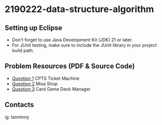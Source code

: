 # 2190222-data-structure-algorithm

## Setting up Eclipse
* Don't forget to use Java Development Kit (JDK) 21 or later.
* For JUnit testing, make sure to include the JUnit library in your project build path.

## Problem Resources (PDF & Source Code)
* [Question 1](https://www.mycourseville.com/sites/all/modules/courseville/files/ckfinder/userfiles/100000371546748/files/Q1_toStudent_68921f290eb89.zip) CPTS Ticket Machine
* [Question 2](https://www.mycourseville.com/sites/all/modules/courseville/files/ckfinder/userfiles/100000371546748/files/Q2_toStudent_68921f9ddd4a6.zip) Misa Shop
* [Question 3](https://www.mycourseville.com/sites/all/modules/courseville/files/ckfinder/userfiles/100000371546748/files/Q3_toStudent_6892265a187a5.zip) Card Game Deck Manager

## Contacts
ig: tanntnny